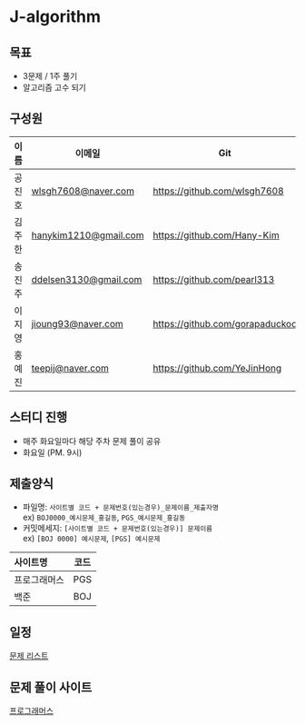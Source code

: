 # J-algorithm

## 목표

- 3문제 / 1주 풀기
- 알고리즘 고수 되기

## 구성원

| 이름   | 이메일                | Git                             |
| ------ | --------------------- | ------------------------------- |
| 공진호 | wlsgh7608@naver.com   | https://github.com/wlsgh7608    |
| 김주한 | hanykim1210@gmail.com | https://github.com/Hany-Kim     |
| 송진주 | ddelsen3130@gmail.com | https://github.com/pearl313     |
| 이지영 | jioung93@naver.com    | https://github.com/gorapaduckoo |
| 홍예진 | teepij@naver.com      | https://github.com/YeJinHong    |

## 스터디 진행

- 매주 화요일마다 해당 주차 문제 풀이 공유
- 화요일 (PM. 9시)

## 제출양식
- 파일명: `사이트별 코드 + 문제번호(있는경우)_문제이름_제출자명`
<br> ex) `BOJ0000_예시문제_홍길동`, `PGS_예시문제_홍길동`
- 커밋메세지: `[사이트별 코드 + 문제번호(있는경우)] 문제이름`
<br> ex) `[BOJ 0000] 예시문제`, `[PGS] 예시문제`

| 사이트명   | 코드 | 
|:-------|:---:|
| 프로그래머스 | PGS  | 
| 백준     | BOJ |

## 일정

[문제 리스트](https://github.com/J-algorithm/J-algorithm/blob/main/J-algorithm%204e8a9a6a0503489d8c76d1c02e74ed4b/%EB%AC%B8%EC%A0%9C%20%EB%A6%AC%EC%8A%A4%ED%8A%B8%20afef589b2b524f7b87b50bb5ce977684.csv)

## 문제 풀이 사이트

[프로그래머스](https://school.programmers.co.kr/learn/challenges?tab=algorithm_practice_kit)

